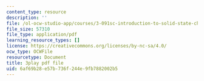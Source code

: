 ```yaml
---
content_type: resource
description: ''
file: /ol-ocw-studio-app/courses/3-091sc-introduction-to-solid-state-chemistry-fall-2010/6af69b28e57b736f244e9fb7882002b5_Fg78tInX5Vg.pdf
file_size: 57310
file_type: application/pdf
learning_resource_types: []
license: https://creativecommons.org/licenses/by-nc-sa/4.0/
ocw_type: OCWFile
resourcetype: Document
title: 3play pdf file
uid: 6af69b28-e57b-736f-244e-9fb7882002b5
---
```

